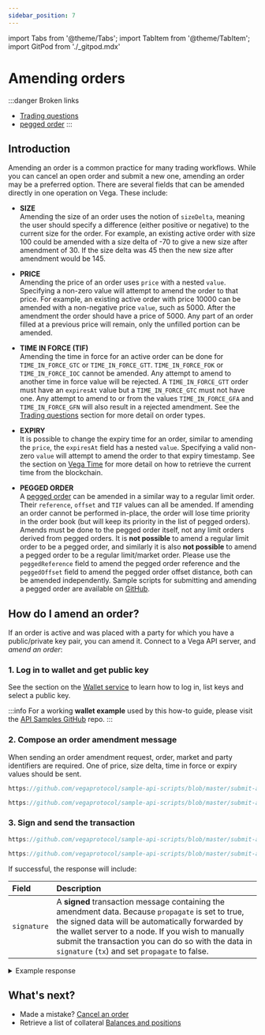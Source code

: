 ```yaml
---
sidebar_position: 7
---
```


import Tabs from '@theme/Tabs';
import TabItem from '@theme/TabItem';
import GitPod from './_gitpod.mdx'

# Amending orders

:::danger Broken links
* [Trading questions](https://docs.fairground.vega.xyz/docs/trading-questions/#what-order-types-and-time-in-force-values-are-available-to-trade-on-vega)
* [pegged order](https://docs.fairground.vega.xyz/docs/trading-questions/#pegged-orders)
:::

## Introduction

Amending an order is a common practice for many trading workflows. While you can cancel an open order and submit a new one, amending an order may be a preferred option. There are several fields that can be amended directly in one operation on Vega. These include:

* **SIZE**  
Amending the size of an order uses the notion of `sizeDelta`, meaning the user should specify a difference (either positive or negative) to the current size for the order. For example, an existing active order with size 100 could be amended with a size delta of -70 to give a new size after amendment of 30. If the size delta was 45 then the new size after amendment would be 145.

* **PRICE**  
Amending the price of an order uses `price` with a nested `value`. Specifying a non-zero value will attempt to amend the order to that price. For example, an existing active order with price 10000 can be amended with a non-negative price `value`, such as 5000. After the amendment the order should have a price of 5000. Any part of an order filled at a previous price will remain, only the unfilled portion can be amended. 

* **TIME IN FORCE (TIF)**  
Amending the time in force for an active order can be done for `TIME_IN_FORCE_GTC` or `TIME_IN_FORCE_GTT`. `TIME_IN_FORCE_FOK` or `TIME_IN_FORCE_IOC` cannot be amended. Any attempt to amend to another time in force value will be rejected. A `TIME_IN_FORCE_GTT` order must have an `expiresAt` value but a `TIME_IN_FORCE_GTC` must not have one. Any attempt to amend to or from the values `TIME_IN_FORCE_GFA` and `TIME_IN_FORCE_GFN` will also result in a rejected amendment. See the [Trading questions](../trading-questions.md#what-order-types-and-time-in-force-values-are-available-to-trade-on-vega) section for more detail on order types.

* **EXPIRY**  
It is possible to change the expiry time for an order, similar to amending the `price`, the `expiresAt` field has a nested `value`. Specifying a valid non-zero `value` will attempt to amend the order to that expiry timestamp. See the section on [Vega Time](time.md) for more detail on how to retrieve the current time from the blockchain.

* **PEGGED ORDER**  
A [pegged order](../trading-questions.md#pegged-orders) can be amended in a similar way to a regular limit order. Their `reference`, `offset` and `TIF` values can all be amended. If amending an order cannot be performed in-place, the order will lose time priority in the order book (but will keep its priority in the list of pegged orders). Amends must be done to the pegged order itself, not any limit orders derived from pegged orders. It is **not possible** to amend a regular limit order to be a pegged order, and similarly it is also **not possible** to amend a pegged order to be a regular limit/market order. Please use the `peggedReference` field to amend the pegged order reference and the `peggedOffset` field to amend the pegged order offset distance, both can be amended independently. Sample scripts for submitting and amending a pegged order are available on [GitHub](https://github.com/vegaprotocol/sample-api-scripts/tree/master/submit-amend-pegged-order). 

## How do I amend an order?

If an order is active and was placed with a party for which you have a public/private key pair, you can amend it. Connect to a Vega API server, and *amend an order*:

### 1. Log in to wallet and get public key

See the section on the [Wallet service](wallet.md) to learn how to log in, list keys and select a public key.  

:::info
For a working **wallet example** used by this how-to guide, please visit the [API Samples GitHub](https://github.com/vegaprotocol/sample-api-scripts/blob/master/submit-amend-cancel-orders/) repo.
:::

### 2. Compose an order amendment message

<GitPod />

When sending an order amendment request, order, market and party identifiers are required. One of price, size delta, time in force or expiry values should be sent.

<Tabs groupId="codesamples1">
<TabItem value="shell-rest" label="Shell (REST)">

```js reference
https://github.com/vegaprotocol/sample-api-scripts/blob/master/submit-amend-cancel-orders/submit-amend-cancel-orders.sh#L152-L164
```

</TabItem>
<TabItem value="python-rest" label="Python (REST)">

```js reference
https://github.com/vegaprotocol/sample-api-scripts/blob/master/submit-amend-cancel-orders/submit-amend-cancel-orders.py#L177-L190
```

</TabItem>
</Tabs>

### 3. Sign and send the transaction

<GitPod />

<Tabs groupId="codesamples2">
<TabItem value="shell-rest" label="Shell (REST)">

```js reference
https://github.com/vegaprotocol/sample-api-scripts/blob/master/submit-amend-cancel-orders/submit-amend-cancel-orders.sh#L170-L180
```

</TabItem>
<TabItem value="python-rest" label="Python (REST)">

```js reference
https://github.com/vegaprotocol/sample-api-scripts/blob/master/submit-amend-cancel-orders/submit-amend-cancel-orders.py#L196-L200
```

</TabItem>
</Tabs>

If successful, the response will include:

| Field          |  Description  |
| :----------------- | :------------- |
| `signature` | A **signed** transaction message containing the amendment data. Because `propagate` is set to true, the signed data will be automatically forwarded by the wallet server to a node. If you wish to manually submit the transaction you can do so with the data in `signature` (`tx`) and set `propagate` to false. |

<details><summary>Example response</summary>

```js reference
https://github.com/vegaprotocol/sample-api-scripts/blob/master/submit-amend-cancel-orders/response-examples.txt#L18-L29
```
    
:::info
For full example code, please visit the [repo on GitHub](https://github.com/vegaprotocol/sample-api-scripts/blob/master/submit-amend-cancel-orders/).
:::

</details>

## What's next?

* Made a mistake? [Cancel an order](cancel-order.md)
* Retrieve a list of collateral [Balances and positions](positions-balances.md)
